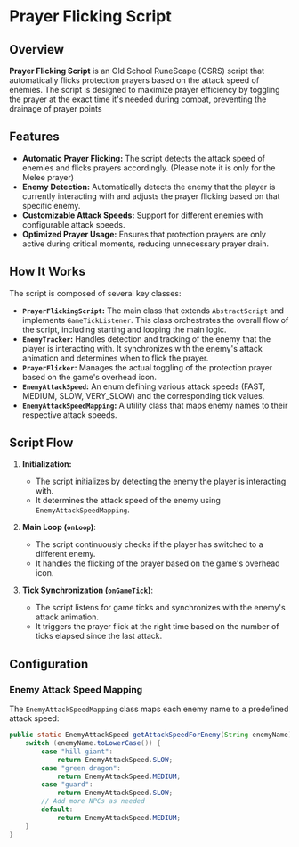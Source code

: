 # Prayer Flicking Script

## Overview

**Prayer Flicking Script** is an Old School RuneScape (OSRS) script that automatically flicks protection prayers based on the attack speed of enemies. The script is designed to maximize prayer efficiency by toggling the prayer at the exact time it's needed during combat, preventing the drainage of prayer points

## Features

- **Automatic Prayer Flicking:** The script detects the attack speed of enemies and flicks prayers accordingly. (Please note it is only for the Melee prayer)
- **Enemy Detection:** Automatically detects the enemy that the player is currently interacting with and adjusts the prayer flicking based on that specific enemy.
- **Customizable Attack Speeds:** Support for different enemies with configurable attack speeds.
- **Optimized Prayer Usage:** Ensures that protection prayers are only active during critical moments, reducing unnecessary prayer drain.

## How It Works

The script is composed of several key classes:

- **`PrayerFlickingScript`:** The main class that extends `AbstractScript` and implements `GameTickListener`. This class orchestrates the overall flow of the script, including starting and looping the main logic.
- **`EnemyTracker`:** Handles detection and tracking of the enemy that the player is interacting with. It synchronizes with the enemy's attack animation and determines when to flick the prayer.
- **`PrayerFlicker`:** Manages the actual toggling of the protection prayer based on the game's overhead icon.
- **`EnemyAttackSpeed`:** An enum defining various attack speeds (FAST, MEDIUM, SLOW, VERY_SLOW) and the corresponding tick values.
- **`EnemyAttackSpeedMapping`:** A utility class that maps enemy names to their respective attack speeds.

## Script Flow

1. **Initialization:** 
   - The script initializes by detecting the enemy the player is interacting with.
   - It determines the attack speed of the enemy using `EnemyAttackSpeedMapping`.

2. **Main Loop (`onLoop`)**:
   - The script continuously checks if the player has switched to a different enemy.
   - It handles the flicking of the prayer based on the game's overhead icon.

3. **Tick Synchronization (`onGameTick`)**:
   - The script listens for game ticks and synchronizes with the enemy's attack animation.
   - It triggers the prayer flick at the right time based on the number of ticks elapsed since the last attack.

## Configuration

### Enemy Attack Speed Mapping

The `EnemyAttackSpeedMapping` class maps each enemy name to a predefined attack speed:

```java
public static EnemyAttackSpeed getAttackSpeedForEnemy(String enemyName) {
    switch (enemyName.toLowerCase()) {
        case "hill giant":
            return EnemyAttackSpeed.SLOW;
        case "green dragon":
            return EnemyAttackSpeed.MEDIUM;
        case "guard":
            return EnemyAttackSpeed.SLOW;
        // Add more NPCs as needed
        default:
            return EnemyAttackSpeed.MEDIUM;
    }
}
